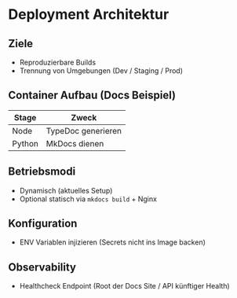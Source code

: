 # Deployment Architektur

## Ziele
- Reproduzierbare Builds
- Trennung von Umgebungen (Dev / Staging / Prod)

## Container Aufbau (Docs Beispiel)
| Stage | Zweck |
| ----- | ----- |
| Node | TypeDoc generieren |
| Python | MkDocs dienen |

## Betriebsmodi
- Dynamisch (aktuelles Setup)
- Optional statisch via `mkdocs build` + Nginx

## Konfiguration
- ENV Variablen injizieren (Secrets nicht ins Image backen)

## Observability
- Healthcheck Endpoint (Root der Docs Site / API künftiger Health)

